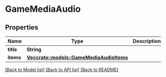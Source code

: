 # GameMediaAudio

## Properties

Name | Type | Description | Notes
------------ | ------------- | ------------- | -------------
**title** | **String** |  | [optional] 
**items** | [**Vec<crate::models::GameMediaAudioItems>**](GameMediaAudio_items.md) |  | [optional] 

[[Back to Model list]](../README.md#documentation-for-models) [[Back to API list]](../README.md#documentation-for-api-endpoints) [[Back to README]](../README.md)


